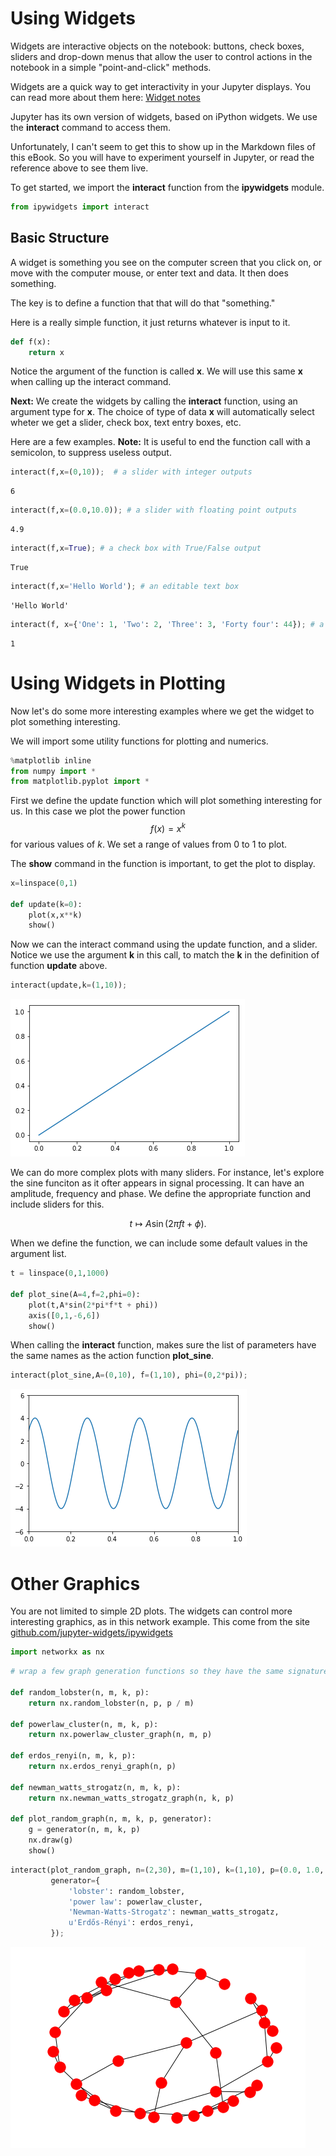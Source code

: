 # Using Widgets

Widgets are interactive objects on the notebook: buttons, check boxes, sliders and drop-down menus that allow the user to control actions in the notebook in a simple "point-and-click" methods.

Widgets are a quick way to get interactivity in your Jupyter displays. You can read more about them here:
[Widget notes](http://ipywidgets.readthedocs.io/en/latest/examples/Widget%20Basics.html)

Jupyter has its own version of widgets, based on iPython widgets. We use the **interact** command to access them.

Unfortunately, I can't seem to get this to show up in the Markdown files of this eBook. So you will have to experiment yourself in Jupyter, or read the reference above to see them live.


To get started, we import the **interact** function from the **ipywidgets** module.


```python
from ipywidgets import interact
```

## Basic Structure

A widget is something you see on the computer screen that you click on, or move with the computer mouse, or enter text and data. It then does something.

The key is to define a function that that will do that "something."

Here is a really simple function, it just returns whatever is input to it.


```python
def f(x):
    return x
```

Notice the argument of the function is called **x**. We will use this same **x** when calling up the interact command.


**Next:** We create the widgets by calling the **interact** function, using an argument type for **x**. The choice of type of data **x** will automatically select wheter we get a slider, check box, text entry boxes, etc.

Here are a few examples. **Note:** It is useful to end the function call with a semicolon, to suppress useless output.


```python
interact(f,x=(0,10));  # a slider with integer outputs
```


    6



```python
interact(f,x=(0.0,10.0)); # a slider with floating point outputs
```


    4.9



```python
interact(f,x=True); # a check box with True/False output
```


    True



```python
interact(f,x='Hello World'); # an editable text box
```


    'Hello World'



```python
interact(f, x={'One': 1, 'Two': 2, 'Three': 3, 'Forty four': 44}); # a drop-down list
```


    1


# Using Widgets in Plotting

Now let's do some more interesting examples where we get the widget to plot something interesting.

We will import some utility functions for plotting and numerics.


```python
%matplotlib inline
from numpy import *
from matplotlib.pyplot import *
```

First we define the update function which will plot something interesting for us. In this case we plot the power function $$f(x) = x^k$$ for various values of $k$. We set a range of values from 0 to 1 to plot.

The **show** command in the function is important, to get the plot to display.


```python
x=linspace(0,1)

def update(k=0):
    plot(x,x**k)
    show()
```

Now we can the interact command using the update function, and a slider. Notice we use the argument **k** in this call, to match the **k** in the definition of function **update** above.


```python
interact(update,k=(1,10));
```


![png](images/widgets_line.png)


We can do more complex plots with many sliders. For instance, let's explore the sine funciton as it ofter appears in signal processing. It can have an amplitude, frequency and phase. We define the appropriate function and include sliders for this.

$$t\mapsto A\sin(2\pi f t + \phi ).$$

When we define the function, we can include some default values in the argument list.


```python
t = linspace(0,1,1000)

def plot_sine(A=4,f=2,phi=0):
    plot(t,A*sin(2*pi*f*t + phi))
    axis([0,1,-6,6])
    show()
```

When calling the **interact** function, makes sure the list of parameters have the same names as the action function **plot_sine**.


```python
interact(plot_sine,A=(0,10), f=(1,10), phi=(0,2*pi));
```


![png](images/widgets_sine.png)


# Other Graphics

You are not limited to simple 2D plots. The widgets can control more interesting graphics, as in this network example. This come from the site  [github.com/jupyter-widgets/ipywidgets](https://github.com/jupyter-widgets/ipywidgets)


```python
import networkx as nx
```


```python
# wrap a few graph generation functions so they have the same signature

def random_lobster(n, m, k, p):
    return nx.random_lobster(n, p, p / m)

def powerlaw_cluster(n, m, k, p):
    return nx.powerlaw_cluster_graph(n, m, p)

def erdos_renyi(n, m, k, p):
    return nx.erdos_renyi_graph(n, p)

def newman_watts_strogatz(n, m, k, p):
    return nx.newman_watts_strogatz_graph(n, k, p)

def plot_random_graph(n, m, k, p, generator):
    g = generator(n, m, k, p)
    nx.draw(g)
    show()
```


```python
interact(plot_random_graph, n=(2,30), m=(1,10), k=(1,10), p=(0.0, 1.0, 0.001),
         generator={
             'lobster': random_lobster,
             'power law': powerlaw_cluster,
             'Newman-Watts-Strogatz': newman_watts_strogatz,
             u'Erdős-Rényi': erdos_renyi,
         });
```


![png](images/widgets_network.png)



```python

```
